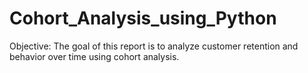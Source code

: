 # Cohort_Analysis_using_Python

Objective: The goal of this report is to analyze customer retention and behavior over time using cohort analysis.
